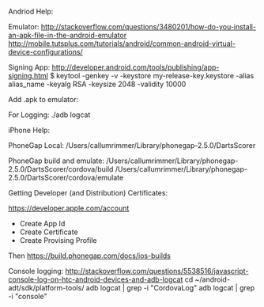 Andriod Help:

Emulator:
http://stackoverflow.com/questions/3480201/how-do-you-install-an-apk-file-in-the-android-emulator              
http://mobile.tutsplus.com/tutorials/android/common-android-virtual-device-configurations/

Signing App:
http://developer.android.com/tools/publishing/app-signing.html 
$ keytool -genkey -v -keystore my-release-key.keystore -alias alias_name -keyalg RSA -keysize 2048 -validity 10000

Add .apk to emulator:
       
For Logging:
./adb logcat 

iPhone Help:

PhoneGap Local:
/Users/callumrimmer/Library/phonegap-2.5.0/DartsScorer

PhoneGap build and emulate:
/Users/callumrimmer/Library/phonegap-2.5.0/DartsScorer/cordova/build 
/Users/callumrimmer/Library/phonegap-2.5.0/DartsScorer/cordova/emulate

Getting Developer (and Distribution) Certificates:   

https://developer.apple.com/account
+ Create App Id
+ Create Certificate
+ Create Provising Profile

Then
https://build.phonegap.com/docs/ios-builds 

Console logging:
http://stackoverflow.com/questions/5538516/javascript-console-log-on-htc-android-devices-and-adb-logcat 
cd ~/android-adt/sdk/platform-tools/
adb logcat | grep -i "CordovaLog"
adb logcat | grep -i "console"
